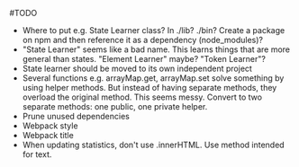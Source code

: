 #TODO

- Where to put e.g. State Learner class? In ./lib? ./bin? Create a package on npm and then reference it as a dependency (node_modules)?
- "State Learner" seems like a bad name. This learns things that are more general than states. "Element Learner" maybe? "Token Learner"?
- State learner should be moved to its own independent project
- Several functions e.g. arrayMap.get, arrayMap.set solve something by using helper methods. But instead of having separate methods, they overload the original method. This seems messy. Convert to two separate methods: one public, one private helper.
- Prune unused dependencies
- Webpack style
- Webpack title
- When updating statistics, don't use .innerHTML. Use method intended for text.